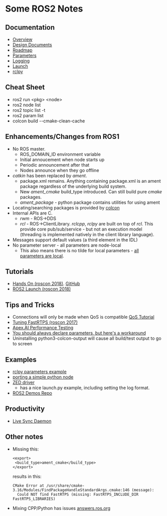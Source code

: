 # Some ROS2 Notes

## Documentation

 * [Overview](https://index.ros.org/doc/ros2/)
 * [Design Documents](http://design.ros2.org)
 * [Roadmap](https://github.com/ros2/ros2/wiki/Roadmap)
 * [Parameters](http://design.ros2.org/articles/ros_parameters.html)
 * [Logging](https://index.ros.org/doc/ros2/Concepts/Logging/)
 * [Launch](http://design.ros2.org/articles/roslaunch.html)
 * [rclpy](http://docs.ros2.org/latest/api/rclpy/index.html)

## Cheat Sheet

 * ros2 run \<pkg\> \<node\>
 * ros2 node list
 * ros2 topic list -t
 * ros2 param list
 * colcon build --cmake-clean-cache

## Enhancements/Changes from ROS1

 * No ROS master.
   * ROS_DOMAIN_ID environment variable
   * Initial annoucement when node starts up
   * Periodic announcement after that
   * Nodes announce when they go offline
 * _catkin_ has been replaced by _ament_.
   * package.xml remains. Anything containing package.xml is an ament package
     regardless of the underlying build system.
   * New _ament_cmake_ build_type introduced. Can still build pure _cmake_ packages.
   * _ament_package_ - python package contains utilities for using ament
 * Locating/searching packages is provided by [colcon](http://design.ros2.org/articles/build_tool.html)
 * Internal APIs are C.
   * _rwm_ - ROS->DDS
   * _rcl_ - ROS->ClientLibrary. _rclcpp_, _rclpy_ are built on top of _rcl_.
     This provide core pub/sub/service - but not an execution model (threading
     is implemented natively in the client library language).
 * Messages support default values (a third element in the IDL)
 * No parameter server - all parameters are node-local
   * This also means there is no tilde for local parameters - [all parameters are local](https://answers.ros.org/question/317929/retrieving-parameters-from-nodes-rclpy/).

## Tutorials

 * [Hands On (roscon 2018)](https://vimeo.com/292693129). [GitHub](https://github.com/Karsten1987/confbot_robot)
 * [ROS2 Launch (roscon 2018)](https://vimeo.com/292699162)

## Tips and Tricks

 * Connections will only be made when QoS is compatible [QoS Tutorial](https://index.ros.org/doc/ros2/Tutorials/Quality-of-Service/)
 * [Tuning FastRTPS (roscon 2017)](https://roscon.ros.org/2017/presentations/ROSCon%202017%20ROS2%20Fine%20Tuning.pdf)
 * [Apex.AI Performance Testing](https://gitlab.com/ApexAI/performance_test/)
 * [You should always declare parameters, but here's a workaround](https://answers.ros.org/question/325960/do-i-always-have-to-declare-parameters/)
 * Uninstalling python3-colcon-output will cause all build/test output to go to screen

## Examples

 * [rclpy parameters example](https://answers.ros.org/question/348149/confision-about-ros2-rclpy-parameter/)
 * [porting a simple python node](https://github.com/mikeferguson/etherbotix_python/commit/3e7693584959f085393b2d0994ef76cffafcc916)
 * [ZED driver](https://www.stereolabs.com/docs/ros2/lifecycle/)
   * has a nice launch.py example, including setting the log format.
 * [ROS2 Demos Repo](https://github.com/ros2/demos)

## Productivity

 * [Live Sync Daemon](https://blog.roverrobotics.com/ros-2-dev-tip-sync-your-code-with-lsyncd/)

## Other notes

 * Missing this:
   ```
   <export>
    <build_type>ament_cmake</build_type>
   </export>
   ```
   results in this:
   ```
   CMake Error at /usr/share/cmake-3.16/Modules/FindPackageHandleStandardArgs.cmake:146 (message):
     Could NOT find FastRTPS (missing: FastRTPS_INCLUDE_DIR FastRTPS_LIBRARIES)

   ```
  * Mixing CPP/Python has issues [answers.ros.org](https://discourse.ros.org/t/mixed-python-cpp-ament-package/1452/9)

